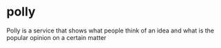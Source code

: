 # polly
Polly is a service that shows what people think of an idea and what is the popular opinion on a certain matter
